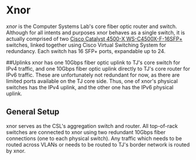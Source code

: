 # Xnor

*xnor* is the Computer Systems Lab's core fiber optic router and switch. Although for all intents and purposes xnor behaves as a single switch, it is actually comprised of two [Cisco Catalyst 4500-X WS-C4500X-F-16SFP+](http://www.cisco.com/c/en/us/products/collateral/switches/catalyst-4500-x-series-switches/data_sheet_c78-696791.html) switches, linked together using Cisco Virtual Switching System for redundancy. Each switch has 16 SFP+ ports, expandable up to 24.

##Uplinks
xnor has one 10Gbps fiber optic uplink to TJ's core switch for IPv4 traffic, and one 10Gbps fiber optic uplink directly to TJ's core router for IPv6 traffic. These are unfortunately not redundant for now, as there are limited ports available on the TJ core side. Thus, one of xnor's physical switches has the IPv4 uplink, and the other one has the IPv6 physical uplink.

## General Setup
xnor serves as the CSL's aggregation switch and router. All top-of-rack switches are connected to xnor using two redundant 10Gbps fiber connections (one to each physical switch). Any traffic which needs to be routed across VLANs or needs to be routed to TJ's border network is routed by xnor.

